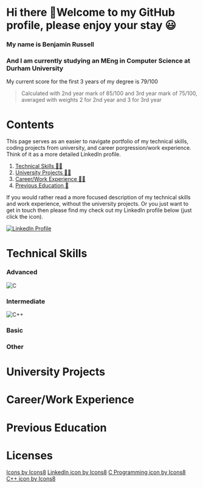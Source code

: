 # Hi there 👋Welcome to my GitHub profile, please enjoy your stay 😃

### My name is Benjamin Russell
### And I am currently studying an MEng in Computer Science at Durham University
My current score for the first 3 years of my degree is 79/100

> Calculated with 2nd year mark of 85/100 and 3rd year mark of 75/100, averaged with weights 2 for 2nd year and 
  3 for 3rd year

# Contents
This page serves as an easier to navigate portfolio of my technical skills, coding projects from university, and career porgression/work experience.
Think of it as a more detailed LinkedIn profile.

1. [Technical Skills 🧑‍💻](#technical-skills)
2. [University Projects 🧑‍🎓](#university-projects)
3. [Career/Work Experience 🧑‍💼](#careerwork-experience)
4. [Previous Education 🎒](#previous-education)

If you would rather read a more focused description of my technical skills and work experience, without the university projects. Or you just want to 
get in touch then please find my check out my LinkedIn profile below (just click the icon).

[![LinkedIn Profile](https://img.icons8.com/color/144/000000/linkedin.png "LinkedIn Profile")](https://www.linkedin.com/in/benjamin-russell-9451ba175/)

# Technical Skills

### Advanced
![C](https://img.icons8.com/color/48/000000/c-programming.png "C")

### Intermediate
![C++](https://img.icons8.com/color/48/000000/c-plus-plus-logo.png "C++")

### Basic

### Other

# University Projects

# Career/Work Experience

# Previous Education

# Licenses
[Icons by Icons8](https://icons8.com)
<a href="https://icons8.com/icon/13930/linkedin">LinkedIn icon by Icons8</a>
<a href="https://icons8.com/icon/40670/c-programming">C Programming icon by Icons8</a>
<a href="https://icons8.com/icon/40669/c++">C++ icon by Icons8</a>

